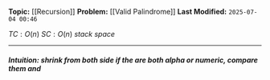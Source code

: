 **Topic:** [[Recursion]]
**Problem:**  [[Valid Palindrome]]
**Last Modified:**  `2025-07-04 00:46`

 $TC: O(n)$
 $SC: O(n)$ *stack space* 

---
##### **Intuition**: shrink from both side if the are both alpha or numeric, compare them and 

 
```cpp

```

